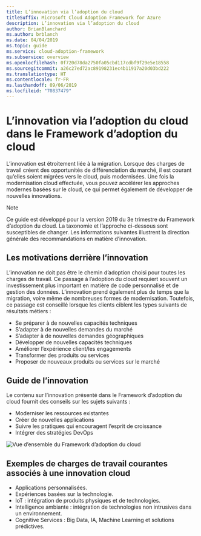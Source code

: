 ```yaml
---
title: L’innovation via l’adoption du cloud
titleSuffix: Microsoft Cloud Adoption Framework for Azure
description: L’innovation via l’adoption du cloud
author: BrianBlanchard
ms.author: brblanch
ms.date: 04/04/2019
ms.topic: guide
ms.service: cloud-adoption-framework
ms.subservice: overview
ms.openlocfilehash: 0f720d78da2750fa05cbd117cdbf9f29e5e18558
ms.sourcegitcommit: a26c27ed72ac89198231ec4b11917a20d03bd222
ms.translationtype: HT
ms.contentlocale: fr-FR
ms.lasthandoff: 09/06/2019
ms.locfileid: "70837479"
---
```

# <a name="innovation-through-cloud-adoption-in-the-cloud-adoption-framework"></a>L’innovation via l’adoption du cloud dans le Framework d’adoption du cloud

L’innovation est étroitement liée à la migration. Lorsque des charges de travail créent des opportunités de différenciation du marché, il est courant qu’elles soient migrées vers le cloud, puis modernisées. Une fois la modernisation cloud effectuée, vous pouvez accélérer les approches modernes basées sur le cloud, ce qui permet également de développer de nouvelles innovations.

> [!NOTE]
> Ce guide est développé pour la version 2019 du 3e trimestre du Framework d’adoption du cloud. La taxonomie et l’approche ci-dessous sont susceptibles de changer. Les informations suivantes illustrent la direction générale des recommandations en matière d’innovation.

## <a name="motivations-behind-innovation"></a>Les motivations derrière l’innovation

L’innovation ne doit pas être le chemin d’adoption choisi pour toutes les charges de travail. Ce passage à l’adoption du cloud requiert souvent un investissement plus important en matière de code personnalisé et de gestion des données. L’innovation prend également plus de temps que la migration, voire même de nombreuses formes de modernisation. Toutefois, ce passage est conseillé lorsque les clients ciblent les types suivants de résultats métiers :

- Se préparer à de nouvelles capacités techniques
- S’adapter à de nouvelles demandes du marché
- S’adapter à de nouvelles demandes géographiques
- Développer de nouvelles capacités techniques
- Améliorer l’expérience client/les engagements
- Transformer des produits ou services
- Proposer de nouveaux produits ou services sur le marché

## <a name="innovation-guidance"></a>Guide de l’innovation

Le contenu sur l’innovation présenté dans le Framework d’adoption du cloud fournit des conseils sur les sujets suivants :

- Moderniser les ressources existantes
- Créer de nouvelles applications
- Suivre les pratiques qui encouragent l’esprit de croissance
- Intégrer des stratégies DevOps

![Vue d’ensemble du Framework d’adoption du cloud](../_images/cloud-adoption-framework-overview.png)

## <a name="common-workload-examples-associated-with-a-cloud-innovation"></a>Exemples de charges de travail courantes associés à une innovation cloud

- Applications personnalisées.
- Expériences basées sur la technologie.
- IoT : intégration de produits physiques et de technologies.
- Intelligence ambiante : intégration de technologies non intrusives dans un environnement.
- Cognitive Services : Big Data, IA, Machine Learning et solutions prédictives.
